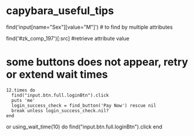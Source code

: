 # capybara_useful_tips

find('input[name="Sex"][value="M"]') # to find by multiple attributes

find('#zk_comp_197')[:src] #retrieve attribute value

# some buttons does not appear, retry or extend wait times
    12.times do
      find("input.btn.full.loginBtn").click
      puts 'me'
      login_success_check = find_button('Pay Now') rescue nil
      break unless login_success_check.nil?
    end

or
    using_wait_time(10) do
      find("input.btn.full.loginBtn").click
    end

